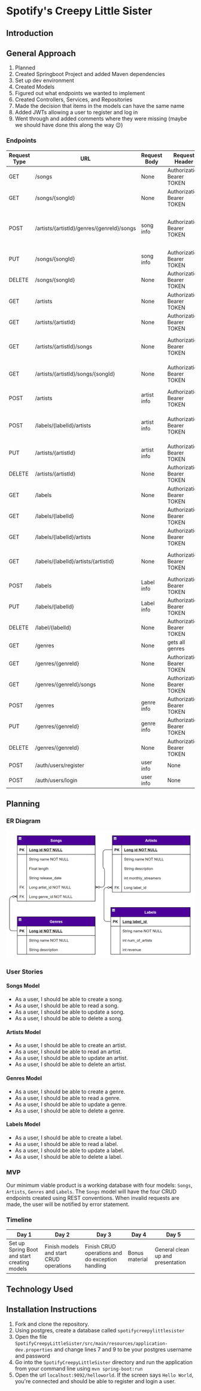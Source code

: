 # Spotify's Creepy Little Sister

## Introduction

## General Approach
1. Planned
2. Created Springboot Project and added Maven dependencies
3. Set up dev environment
4. Created Models
5. Figured out what endpoints we wanted to implement
6. Created Controllers, Services, and Repositories
7. Made the decision that items in the models can have the same name
8. Added JWTs allowing a user to register and log in
9. Went through and added comments where they were missing (maybe we should have done this along the way 😉)


### Endpoints
| Request Type | URL| Request Body | Request Header | Action | Access |
|--|--|--|--|--|--|
| GET | /songs | None | Authorization Bearer TOKEN |  get all the songs | Private |
| GET | /songs/{songId} | None | Authorization Bearer TOKEN | get a single song | Private |
| POST | /artists/{artistId}/genres/{genreId}/songs | song info | Authorization Bearer TOKEN | creates a single song with an artist in a genre | Private |
| PUT | /songs/{songId} | song info | Authorization Bearer TOKEN | updates a single song | Private |
| DELETE | /songs/{songId} | None | Authorization Bearer TOKEN | delete a single song | Private |
| GET | /artists | None | Authorization Bearer TOKEN | get all artists | Private |
| GET | /artists/{artistId} | None | Authorization Bearer TOKEN | get a single artist | Private |
| GET | /artists/{artistId}/songs | None | Authorization Bearer TOKEN | gets all songs by an artist | Private |
| GET | /artists/{artistId}/songs/{songId} | None | Authorization Bearer TOKEN | gets a single song by an artist | Private |
| POST | /artists | artist info | Authorization Bearer TOKEN | creates a single artist | Private |
| POST | /labels/{labelId}/artists | artist info | Authorization Bearer TOKEN | creates a single artist with a label | Private |
| PUT | /artists/{artistId} | artist info | Authorization Bearer TOKEN | updates a single artist | Private |
| DELETE | /artists/{artistId} | None | Authorization Bearer TOKEN | deletes a single artist | Private |
| GET | /labels | None | Authorization Bearer TOKEN | Get all labels | Private |
| GET | /labels/{labelId} | None | Authorization Bearer TOKEN | Gets a single label | Private |
| GET | /labels/{labelId}/artists | None | Authorization Bearer TOKEN | Gets all artists in a label | Private |
| GET | /labels/{labelId}/artists/{artistId} | None | Authorization Bearer TOKEN | Gets a single artist in a label | Private |
| POST | /labels | Label info | Authorization Bearer TOKEN | Creates a new label | Private |
| PUT | /labels/{labelId} | Label info | Authorization Bearer TOKEN | Updates a label | Private |
| DELETE | /label/{labelId} | None | Authorization Bearer TOKEN | Deletes a label | Private |
| GET | /genres | None | gets all genres | Private |
| GET | /genres/{genreId} | None | Authorization Bearer TOKEN | gets a single genre | Private |
| GET | /genres/{genreId}/songs | None | Authorization Bearer TOKEN | gets all songs in a genre | Private |
| POST | /genres | genre info | Authorization Bearer TOKEN | creates a single genre | Private |
| PUT | /genres/{genreId} | genre info | Authorization Bearer TOKEN | updates a single genre | Private |
| DELETE | /genres/{genreId} | None | Authorization Bearer TOKEN | deletes a single genre | Private |
| POST | /auth/users/register | user info | None | registers a user | Public |
| POST | /auth/users/login  | user info | None | logs a user in | Public |

## Planning

### ER Diagram

![](SpotifyCreepyLittleSister_Diagram2.png)

### User Stories

#### Songs Model

- As a user, I should be able to create a song.
- As a user, I should be able to read a song.
- As a user, I should be able to update a song.
- As a user, I should be able to delete a song.

#### Artists Model

- As a user, I should be able to create an artist.
- As a user, I should be able to read an artist.
- As a user, I should be able to update an artist.
- As a user, I should be able to delete an artist.

#### Genres Model

- As a user, I should be able to create a genre.
- As a user, I should be able to read a genre.
- As a user, I should be able to update a genre.
- As a user, I should be able to delete a genre.

#### Labels Model

- As a user, I should be able to create a label.
- As a user, I should be able to read a label.
- As a user, I should be able to update a label.
- As a user, I should be able to delete a label.

### MVP

Our minimum viable product is a working database with four models: `Songs`, `Artists`, `Genres` and `Labels`.
The `Songs` model will have the four CRUD endpoints created using REST conventions. When invalid requests are made, the
user will be notified by error statement.

### Timeline

| Day 1 | Day 2 | Day 3 | Day 4 | Day 5 | 
| -- | -- | -- | -- | -- | 
| Set up Spring Boot and start creating models | Finish models and start CRUD operations | Finish CRUD operations and do exception handling | Bonus material | General clean up and presentation |

## Technology Used

## Installation Instructions
1. Fork and clone the repository.
2. Using postgres, create a database called `spotifycreepylittlesister`
3. Open the file `SpotifyCreepyLittleSister/src/main/resources/application-dev.properties` and change lines 7 and 9 to be
   your postgres username and password
4. Go into the  `SpotifyCreepyLittleSister` directory and run the application from your command line using `mvn spring-boot:run`
5. Open the url `localhost:9092/helloworld`.  If the screen says `Hello World`, you're connected and should be able to register and login a user. 

